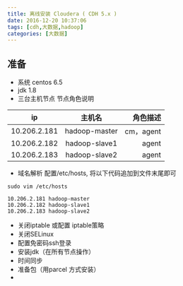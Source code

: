 ```yaml
---
title: 离线安装 Cloudera ( CDH 5.x )
date: 2016-12-20 10:37:06
tags: [cdh,大数据,hadoop]
categories: [大数据]
---
```

## 准备
- 系统 centos 6.5
- jdk 1.8
- 三台主机节点
    节点角色说明

| ip                  | 主机名                 | 角色描述     |
| --------------|:------------------:| ------------:|
| 10.206.2.181 | hadoop-master | cm，agent  |
| 10.206.2.182 | hadoop-slave1  | agent          |
| 10.206.2.183 | hadoop-slave2  | agent          |

- 域名解析
配置/etc/hosts, 将以下代码追加到文件末尾即可
```
sudo vim /etc/hosts
```
```
10.206.2.181 hadoop-master 
10.206.2.182 hadoop-slave1
10.206.2.183 hadoop-slave2
```
- 关闭iptable 或配置 iptable策略
- 关闭SELinux
- 配置免密码ssh登录
- 安装jdk（在所有节点操作）
- 时间同步
- 准备包（用parcel 方式安装）
- 
